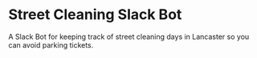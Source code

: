 # Street Cleaning Slack Bot

A Slack Bot for keeping track of street cleaning days in Lancaster so you can avoid parking tickets.